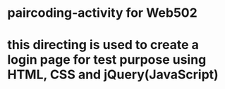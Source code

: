 # paircoding-activity for Web502 
# this directing is used to create a login page for test purpose using HTML, CSS and jQuery(JavaScript)
